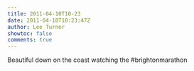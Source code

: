 ```yaml
---
title: 2011-04-10T10-23
date: 2011-04-10T10:23:47Z
author: Lee Turner
showtoc: false
comments: true
---
```


Beautiful down on the coast watching the #brightonmarathon

